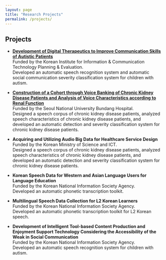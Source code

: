 ```yaml
---
layout: page
title: "Research Projects"
permalink: /projects/
---
```


## Projects
- [**Development of Digital Therapeutics to Improve Communication Skills of Autistic Patients**](/projects/autism/)  
  Funded by the Korean Institute for Information & Communication Technology Planning & Evaluation.  
  Developed an automatic speech recognition system and automatic social communication severity classification system for children with autism.
  
- [**Construction of a Cohort through Voice Banking of Chronic Kidney Disease Patients and Analysis of Voice Characteristics according to Renal Function**](/projects/ckd/)  
  Funded by the Seoul National University Bundang Hospital.  
  Designed a speech corpus of chronic kidney disease patients, analyzed speech characteristics of chronic kidney disease patients, and developed an automatic detection and severity classification system for chronic kidney disease patients.
  
- **Acquiring and Utilizing Audio Big Data for Healthcare Service Design**  
  Funded by the Korean Ministry of Science and ICT.  
  Designed a speech corpus of chronic kidney disease patients, analyzed speech characteristics of chronic kidney disease patients, and developed an automatic detection and severity classification system for chronic kidney disease patients.
  
- **Korean Speech Data for Western and Asian Language Users for Language Education**  
  Funded by the Korean National Information Society Agency.  
  Developed an automatic phonetic transcription toolkit.
  
- **Multilingual Speech Data Collection for L2 Korean Learners**  
  Funded by the Korean National Information Society Agency.  
  Developed an automatic phonetic transcription toolkit for L2 Korean speech.
  
- **Development of Intelligent Tool-based Content Production and Enjoyment Support Technology Considering the Accessibility of the Weak in Social Communication**  
  Funded by the Korean National Information Society Agency.  
  Developed an automatic speech recognition system for children with autism.
